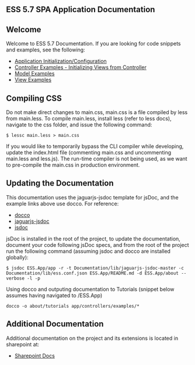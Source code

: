 ESS 5.7 SPA Application Documentation
---

Welcome
---
Welcome to ESS 5.7 Documentation.  If you are looking for code snippets and examples, see the following:
- [Application Initialization/Configuration](tutorials/main.html)
- [Controller Examples - Initializing Views from Controller](tutorials/example_controller.html)
- [Model Examples](tutorials/entity_model.html)
- [View Examples](tutorials/view_examples.html)

Compiling CSS
---
Do not make direct changes to main.css, main.css is a file compiled by less from main.less.  To compile main.less, install less (refer to less docs), navigate to the css folder, and issue the following command:
```
$ lessc main.less > main.css
```
If you would like to temporarily bypass the CLI compiler while developing, update the index.html file (commenting main.css and uncommenting main.less and less.js). The run-time compiler is not being used, as we want to pre-compile the main.css in production environment.

Updating the Documentation
---
This documentation uses the jaguarjs-jsdoc template for jsDoc, and the example links above use docco.  For reference:
- [docco](http://jashkenas.github.io/docco/)
- [jaguarjs-jsdoc](https://github.com/davidshimjs/jaguarjs-jsdoc)
- [jsdoc](http://usejsdoc.org/index.html)

jsDoc is installed in the root of the project, to update the documentation, document your code following jsDoc specs, and from the root of the project run the following command (assuming jsdoc and docco are installed globally):

```
$ jsdoc ESS.App/app -r -t Documentation/lib/jaguarjs-jsdoc-master -c Documentation/lib/ess.conf.json ESS.App/README.md -d ESS.App/about --verbose -l -p
```
Using docco and outputing documentation to Tutorials (snippet below assumes having navigated to /ESS.App)
```
docco -o about/tutorials app/controllers/examples/*
```

Additional Documentation
---
Additional documentation on the project and its extensions is located in sharepoint at:
- [Sharepoint Docs](http://sp2013.harriscomputer.com/qchc/qm/ess/development/_layouts/15/start.aspx#/Shared%20Documents/Forms/AllItems.aspx?RootFolder=%2Fqchc%2Fqm%2Fess%2Fdevelopment%2FShared%20Documents%2FDevelopment%2F5%2E7%20Release%20Documentation%2FEPIC%20ESS%2D4065%2FUI%20widget%20implementation&FolderCTID=0x0120006BB089B2CA871C4DBE748357770AA8D6&View=%7B652385E0%2D0C51%2D404B%2D8F51%2DC5B7C77A8AFF%7D)
